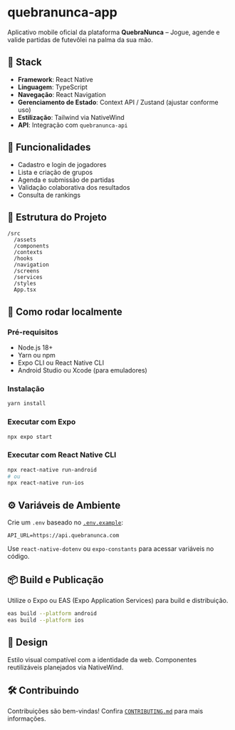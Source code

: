 # quebranunca-app

Aplicativo mobile oficial da plataforma **QuebraNunca** – Jogue, agende e valide partidas de futevôlei na palma da sua mão.

## 🧱 Stack

- **Framework**: React Native
- **Linguagem**: TypeScript
- **Navegação**: React Navigation
- **Gerenciamento de Estado**: Context API / Zustand (ajustar conforme uso)
- **Estilização**: Tailwind via NativeWind
- **API**: Integração com `quebranunca-api`

## 📱 Funcionalidades

- Cadastro e login de jogadores
- Lista e criação de grupos
- Agenda e submissão de partidas
- Validação colaborativa dos resultados
- Consulta de rankings

## 📁 Estrutura do Projeto

```
/src
  /assets
  /components
  /contexts
  /hooks
  /navigation
  /screens
  /services
  /styles
  App.tsx
```

## 🧪 Como rodar localmente

### Pré-requisitos

- Node.js 18+
- Yarn ou npm
- Expo CLI ou React Native CLI
- Android Studio ou Xcode (para emuladores)

### Instalação

```bash
yarn install
```

### Executar com Expo

```bash
npx expo start
```

### Executar com React Native CLI

```bash
npx react-native run-android
# ou
npx react-native run-ios
```

## ⚙️ Variáveis de Ambiente

Crie um `.env` baseado no [`.env.example`](./.env.example):

```env
API_URL=https://api.quebranunca.com
```

Use `react-native-dotenv` ou `expo-constants` para acessar variáveis no código.

## 📦 Build e Publicação

Utilize o Expo ou EAS (Expo Application Services) para build e distribuição.

```bash
eas build --platform android
eas build --platform ios
```

## 🧠 Design

Estilo visual compatível com a identidade da web. Componentes reutilizáveis planejados via NativeWind.

## 🛠 Contribuindo

Contribuições são bem-vindas! Confira [`CONTRIBUTING.md`](./CONTRIBUTING.md) para mais informações.
